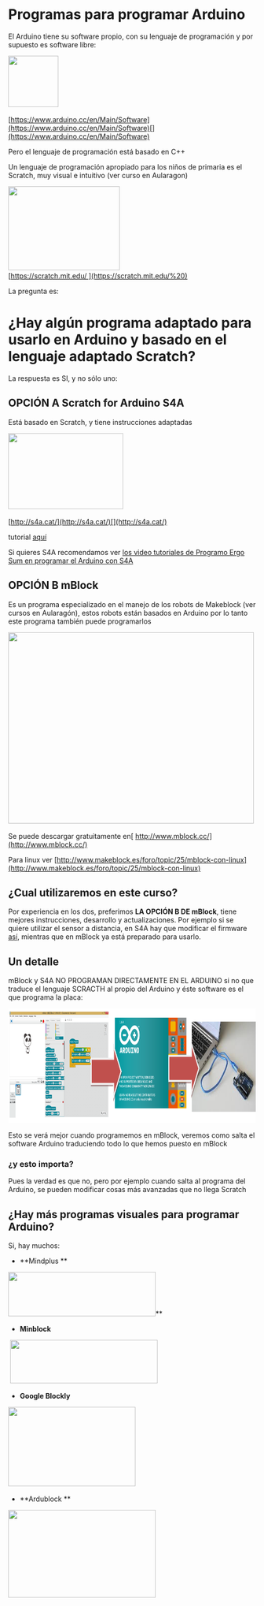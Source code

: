
# Programas para programar Arduino

El Arduino tiene su software propio, con su lenguaje de programación y por supuesto es software libre:

[<img width="102" height="104" src="https://www.arduino.cc/en/pub/skins/arduinoWide/img/ArduinoAPP-01.svg" />](https://www.arduino.cc/en/Main/Software)

[https://www.arduino.cc/en/Main/Software](https://www.arduino.cc/en/Main/Software)[](https://www.arduino.cc/en/Main/Software)

Pero el lenguaje de programación está basado en C++

Un lenguaje de programación apropiado para los niños de primaria es el Scratch, muy visual e intuitivo (ver curso en Aularagon)

<img width="227" height="170" src="https://blogpedagog.files.wordpress.com/2015/10/scratch_logo.jpg" /><br />[https://scratch.mit.edu/ ](https://scratch.mit.edu/%20)

La pregunta es:

# ¿Hay algún programa adaptado para usarlo en Arduino y basado en el lenguaje adaptado Scratch?

La respuesta es SI, y no sólo uno:

## OPCIÓN A Scratch for Arduino S4A

Está basado en Scratch, y tiene instrucciones adaptadas

<img src="http://s4a.cat/img/logo.png" width="234" height="154" />

[http://s4a.cat/](http://s4a.cat/)[](http://s4a.cat/)

tutorial [aquí](https://issuu.com/susanaoubina/docs/practicando_con_s4a___libro_agosto2)

Si quieres S4A recomendamos ver [los video tutoriales de Programo Ergo Sum en programar el Arduino con S4A](https://www.youtube.com/channel/UCVO_PZL55gOofdG8DMuA74A/playlists?view=50&amp;shelf_id=7&amp;sort=dd)

## OPCIÓN B mBlock

Es un programa especializado en el manejo de los robots de Makeblock (ver cursos en Aularagón), estos robots están basados en Arduino por lo tanto este programa también puede programarlos

<img width="500" height="388" src="http://66.media.tumblr.com/d2949cd218d9678d77cdf61087beb616/tumblr_inline_nj1lt0pIeA1qmn7ka.jpg" />

Se puede descargar gratuitamente en[ http://www.mblock.cc/](http://www.mblock.cc/)

Para linux ver [http://www.makeblock.es/foro/topic/25/mblock-con-linux](http://www.makeblock.es/foro/topic/25/mblock-con-linux)

## ¿Cual utilizaremos en este curso?

Por experiencia en los dos, preferimos **LA OPCIÓN B DE mBlock**, tiene mejores instrucciones, desarrollo y actualizaciones. Por ejemplo si se quiere utilizar el sensor a distancia, en S4A hay que modificar el firmware [así](http://www.catedu.es/javierquintana/TIC/TEMATICOS/Arduino/firmware_ultrasonido.html), mientras que en mBlock ya está preparado para usarlo.

## Un detalle

mBlock y S4A NO PROGRAMAN DIRECTAMENTE EN EL ARDUINO si no que traduce el lenguaje SCRACTH al propio del Arduino y éste software es el que programa la placa:

<img width="1009" height="232" src="img/mbloc-arduino.png" />

Esto se verá mejor cuando programemos en mBlock, veremos como salta el software Arduino traduciendo todo lo que hemos puesto en mBlock

### ¿y esto importa?

Pues la verdad es que no, pero por ejemplo cuando salta al programa del Arduino, se pueden modificar cosas más avanzadas que no llega Scratch

## ¿Hay más programas visuales para programar Arduino?

Si, hay muchos:

- **Mindplus **

<img src="http://blog.ardublock.com/wp-content/uploads/2014/09/2-300x90.png" width="300" height="90" />**
- **Minblock**

 <img src="http://blog.ardublock.com/wp-content/uploads/2014/09/3-300x88.png" width="300" height="88" />
- **Google Blockly**

 <img src="https://lh3.googleusercontent.com/-V3U254SXl9-Q0WD61bg8krSWqhYLC9SyKLsMRqVUHz_GGqEzo5mJCJf5dApo9X2-GVaDoncacSQZtBxocPr3Drd_BgT4w=s688" width="259" height="161" /> 
 
- **Ardublock **

<img src="http://blog.ardublock.com/wp-content/uploads/2014/09/8-300x178.png" width="300" height="178" />


